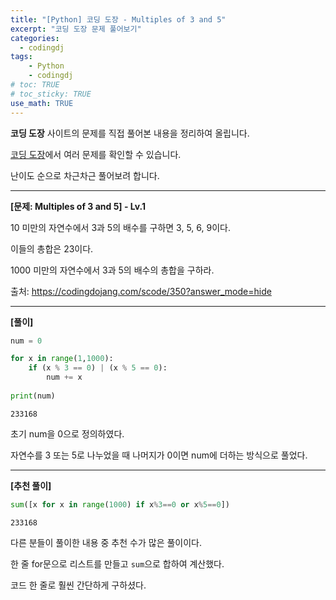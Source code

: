 ```yaml
---
title: "[Python] 코딩 도장 - Multiples of 3 and 5"
excerpt: "코딩 도장 문제 풀어보기"
categories: 
  - codingdj
tags: 
    - Python
    - codingdj
# toc: TRUE
# toc_sticky: TRUE
use_math: TRUE
---
```


**코딩 도장** 사이트의 문제를 직접 풀어본 내용을 정리하여 올립니다.

[코딩 도장](https://codingdojang.com/)에서 여러 문제를 확인할 수 있습니다.

난이도 순으로 차근차근 풀어보려 합니다.

---

**[문제: Multiples of 3 and 5] - Lv.1**

10 미만의 자연수에서 3과 5의 배수를 구하면 3, 5, 6, 9이다. 

이들의 총합은 23이다.

1000 미만의 자연수에서 3과 5의 배수의 총합을 구하라.

출처: <https://codingdojang.com/scode/350?answer_mode=hide>

---

**[풀이]**


```python
num = 0

for x in range(1,1000):
    if (x % 3 == 0) | (x % 5 == 0):
        num += x
        
print(num)
```

    233168
    

초기 num을 0으로 정의하였다.

자연수를 3 또는 5로 나누었을 때 나머지가 0이면 num에 더하는 방식으로 풀었다.

---

**[추천 풀이]**


```python
sum([x for x in range(1000) if x%3==0 or x%5==0])
```




    233168



다른 분들이 풀이한 내용 중 추천 수가 많은 풀이이다.

한 줄 for문으로 리스트를 만들고 `sum`으로 합하여 계산했다.

코드 한 줄로 훨씬 간단하게 구하셨다.
